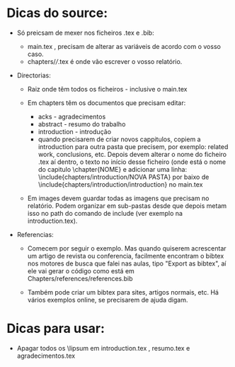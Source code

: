 

# Dicas do source:
* Só preicsam de mexer nos ficheiros .tex e .bib:
	* main.tex , precisam de alterar as variáveis de acordo com o vosso caso.
	* chapters/*/*.tex é onde vão escrever o vosso relatório. 

* Directorias: 
	* Raiz onde têm todos os ficheiros - inclusive o main.tex 

	* Em chapters têm os documentos que precisam editar:
		*	acks - agradecimentos
		*	abstract - resumo do trabalho 
		*	introduction - introdução
		*	quando precisarem de criar novos cappitulos, copiem a introduction para outra pasta que precisem, por exemplo: related work, conclusions, etc. Depois devem alterar o nome do ficheiro .tex aí dentro, o texto no início desse ficheiro (onde está o nome do capitulo \chapter{NOME} e adicionar uma linha:  \include{chapters/introduction/NOVA PASTA} por baixo de \include{chapters/introduction/introduction} no main.tex

	* Em images devem guardar todas as imagens que precisam no relatório. Podem organizar em sub-pastas desde que depois metam isso no path do comando de include (ver exemplo na introduction.tex).

	
* Referencias: 
	* Comecem por seguir o exemplo. Mas quando quiserem acrescentar um artigo de revista ou conferencia, facilmente encontram o bibtex nos motores de busca que falei nas aulas, tipo "Export as bibtex", aí ele vai gerar o código como está em Chapters/references/references.bib 

	* Também pode criar um bibtex para sites, artigos normais, etc. Há vários exemplos online, se precisarem de ajuda digam. 


# Dicas para usar:
* Apagar todos os \lipsum em introduction.tex , resumo.tex e agradecimentos.tex


